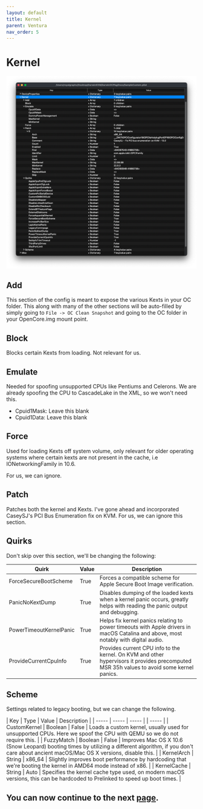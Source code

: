 ```yaml
---
layout: default
title: Kernel
parent: Ventura
nav_order: 5
---
```


# Kernel

<p align="center">
  <img src="../../../assets/OpenCoreKernel.png">
</p>

## Add

This section of the config is meant to expose the various Kexts in your OC folder. This along with many of the other sections will be auto-filled by simply going to ``File -> OC Clean Snapshot`` and going to the OC folder in your OpenCore.img mount point.

## Block

Blocks certain Kexts from loading. Not relevant for us.

## Emulate

Needed for spoofing unsupported CPUs like Pentiums and Celerons. We are already spoofing the CPU to CascadeLake in the XML, so we won't need this.

- Cpuid1Mask: Leave this blank
- Cpuid1Data: Leave this blank

## Force

Used for loading Kexts off system volume, only relevant for older operating systems where certain kexts are not present in the cache, i.e IONetworkingFamily in 10.6.

For us, we can ignore.

## Patch

Patches both the kernel and Kexts. I've gone ahead and incorporated CaseySJ's PCI Bus Enumeration fix on KVM. For us, we can ignore this section.

## Quirks

Don't skip over this section, we'll be changing the following:

| Quirk  | Value | Description | 
| ----- | ----- | ----- |
| ForceSecureBootScheme | True | Forces a compatible scheme for Apple Secure Boot Image verification. |
| PanicNoKextDump | True | Disables dumping of the loaded kexts when a kernel panic occurs, greatly helps with reading the panic output and debugging. |
| PowerTimeoutKernelPanic | True | Helps fix kernel panics relating to power timeouts with Apple drivers in macOS Catalina and above, most notably with digital audio. |
| ProvideCurrentCpuInfo | True | Provides current CPU info to the kernel. On KVM and other hypervisors it provides precomputed MSR 35h values to avoid some kernel panics. |

## Scheme

Settings related to legacy booting, but we can change the following.

| Key  | Type | Value | Description | 
| ----- | ----- | ----- | | ----- |
| CustomKernel | Boolean | False | Loads a custom kernel, usually used for unsupported CPUs. Here we spoof the CPU with QEMU so we do not require this. |
| FuzzyMatch | Boolean | False | Improves Mac OS X 10.6 (Snow Leopard) booting times by utilizing a different algorithm, if you don't care about ancient macOS/Mac OS X versions, disable this. |
| KernelArch | String | x86_64 | Slightly improves boot performance by hardcoding that we're booting the kernel in AMD64 mode instead of x86. |
| KernelCache | String | Auto | Specifies the kernel cache type used, on modern macOS versions, this can be hardcoded to Prelinked to speed up boot times. |

## You can now continue to the next <a href="../05-Misc">page</a>.
